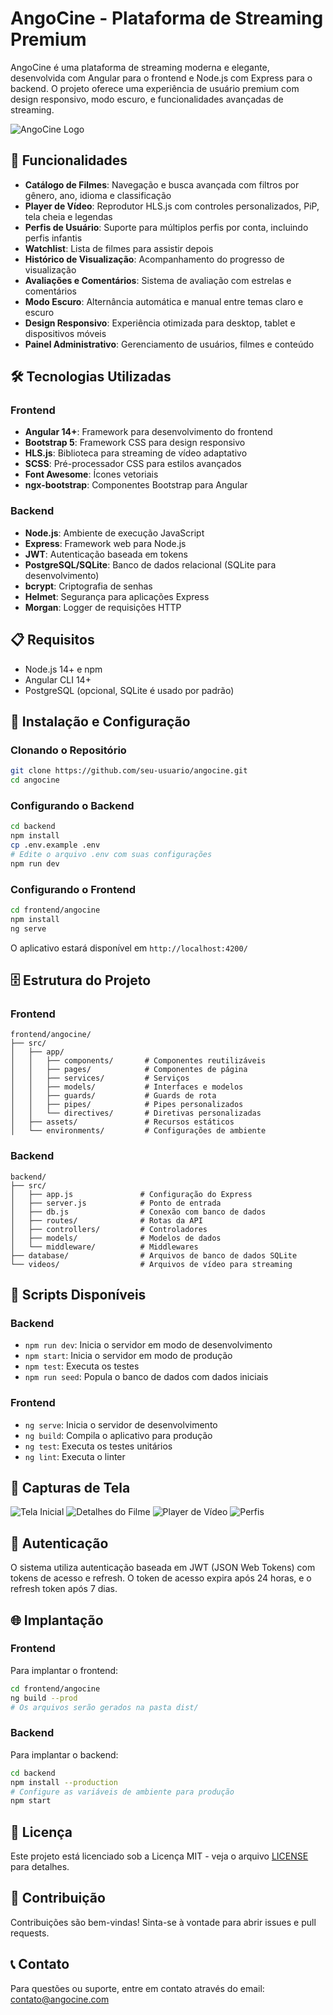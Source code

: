 # AngoCine - Plataforma de Streaming Premium

AngoCine é uma plataforma de streaming moderna e elegante, desenvolvida com Angular para o frontend e Node.js com Express para o backend. O projeto oferece uma experiência de usuário premium com design responsivo, modo escuro, e funcionalidades avançadas de streaming.

![AngoCine Logo](frontend/angocine/src/assets/images/logo.png)

## 🚀 Funcionalidades

- **Catálogo de Filmes**: Navegação e busca avançada com filtros por gênero, ano, idioma e classificação
- **Player de Vídeo**: Reprodutor HLS.js com controles personalizados, PiP, tela cheia e legendas
- **Perfis de Usuário**: Suporte para múltiplos perfis por conta, incluindo perfis infantis
- **Watchlist**: Lista de filmes para assistir depois
- **Histórico de Visualização**: Acompanhamento do progresso de visualização
- **Avaliações e Comentários**: Sistema de avaliação com estrelas e comentários
- **Modo Escuro**: Alternância automática e manual entre temas claro e escuro
- **Design Responsivo**: Experiência otimizada para desktop, tablet e dispositivos móveis
- **Painel Administrativo**: Gerenciamento de usuários, filmes e conteúdo

## 🛠️ Tecnologias Utilizadas

### Frontend
- **Angular 14+**: Framework para desenvolvimento do frontend
- **Bootstrap 5**: Framework CSS para design responsivo
- **HLS.js**: Biblioteca para streaming de vídeo adaptativo
- **SCSS**: Pré-processador CSS para estilos avançados
- **Font Awesome**: Ícones vetoriais
- **ngx-bootstrap**: Componentes Bootstrap para Angular

### Backend
- **Node.js**: Ambiente de execução JavaScript
- **Express**: Framework web para Node.js
- **JWT**: Autenticação baseada em tokens
- **PostgreSQL/SQLite**: Banco de dados relacional (SQLite para desenvolvimento)
- **bcrypt**: Criptografia de senhas
- **Helmet**: Segurança para aplicações Express
- **Morgan**: Logger de requisições HTTP

## 📋 Requisitos

- Node.js 14+ e npm
- Angular CLI 14+
- PostgreSQL (opcional, SQLite é usado por padrão)

## 🔧 Instalação e Configuração

### Clonando o Repositório

```bash
git clone https://github.com/seu-usuario/angocine.git
cd angocine
```

### Configurando o Backend

```bash
cd backend
npm install
cp .env.example .env
# Edite o arquivo .env com suas configurações
npm run dev
```

### Configurando o Frontend

```bash
cd frontend/angocine
npm install
ng serve
```

O aplicativo estará disponível em `http://localhost:4200/`

## 🗄️ Estrutura do Projeto

### Frontend

```
frontend/angocine/
├── src/
│   ├── app/
│   │   ├── components/       # Componentes reutilizáveis
│   │   ├── pages/            # Componentes de página
│   │   ├── services/         # Serviços
│   │   ├── models/           # Interfaces e modelos
│   │   ├── guards/           # Guards de rota
│   │   ├── pipes/            # Pipes personalizados
│   │   └── directives/       # Diretivas personalizadas
│   ├── assets/               # Recursos estáticos
│   └── environments/         # Configurações de ambiente
```

### Backend

```
backend/
├── src/
│   ├── app.js               # Configuração do Express
│   ├── server.js            # Ponto de entrada
│   ├── db.js                # Conexão com banco de dados
│   ├── routes/              # Rotas da API
│   ├── controllers/         # Controladores
│   ├── models/              # Modelos de dados
│   └── middleware/          # Middlewares
├── database/                # Arquivos de banco de dados SQLite
└── videos/                  # Arquivos de vídeo para streaming
```

## 🚀 Scripts Disponíveis

### Backend

- `npm run dev`: Inicia o servidor em modo de desenvolvimento
- `npm start`: Inicia o servidor em modo de produção
- `npm test`: Executa os testes
- `npm run seed`: Popula o banco de dados com dados iniciais

### Frontend

- `ng serve`: Inicia o servidor de desenvolvimento
- `ng build`: Compila o aplicativo para produção
- `ng test`: Executa os testes unitários
- `ng lint`: Executa o linter

## 📱 Capturas de Tela

![Tela Inicial](frontend/angocine/src/assets/images/screenshots/home.png)
![Detalhes do Filme](frontend/angocine/src/assets/images/screenshots/movie-details.png)
![Player de Vídeo](frontend/angocine/src/assets/images/screenshots/player.png)
![Perfis](frontend/angocine/src/assets/images/screenshots/profiles.png)

## 🔐 Autenticação

O sistema utiliza autenticação baseada em JWT (JSON Web Tokens) com tokens de acesso e refresh. O token de acesso expira após 24 horas, e o refresh token após 7 dias.

## 🌐 Implantação

### Frontend

Para implantar o frontend:

```bash
cd frontend/angocine
ng build --prod
# Os arquivos serão gerados na pasta dist/
```

### Backend

Para implantar o backend:

```bash
cd backend
npm install --production
# Configure as variáveis de ambiente para produção
npm start
```

## 📄 Licença

Este projeto está licenciado sob a Licença MIT - veja o arquivo [LICENSE](LICENSE) para detalhes.

## 👥 Contribuição

Contribuições são bem-vindas! Sinta-se à vontade para abrir issues e pull requests.

## 📞 Contato

Para questões ou suporte, entre em contato através do email: contato@angocine.com